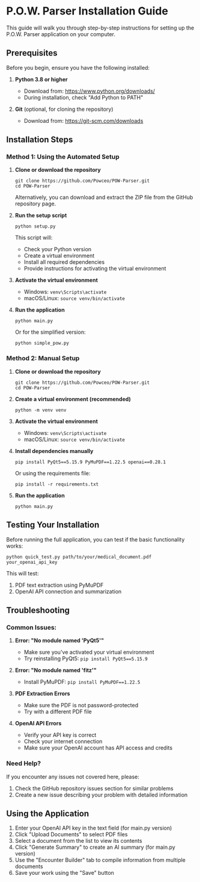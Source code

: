 # P.O.W. Parser Installation Guide

This guide will walk you through step-by-step instructions for setting up the P.O.W. Parser application on your computer.

## Prerequisites

Before you begin, ensure you have the following installed:

1. **Python 3.8 or higher**
   - Download from: https://www.python.org/downloads/
   - During installation, check "Add Python to PATH"

2. **Git** (optional, for cloning the repository)
   - Download from: https://git-scm.com/downloads

## Installation Steps

### Method 1: Using the Automated Setup

1. **Clone or download the repository**
   ```
   git clone https://github.com/Powceo/POW-Parser.git
   cd POW-Parser
   ```
   
   Alternatively, you can download and extract the ZIP file from the GitHub repository page.

2. **Run the setup script**
   ```
   python setup.py
   ```
   
   This script will:
   - Check your Python version
   - Create a virtual environment
   - Install all required dependencies
   - Provide instructions for activating the virtual environment

3. **Activate the virtual environment**
   - Windows: `venv\Scripts\activate`
   - macOS/Linux: `source venv/bin/activate`

4. **Run the application**
   ```
   python main.py
   ```
   
   Or for the simplified version:
   ```
   python simple_pow.py
   ```

### Method 2: Manual Setup

1. **Clone or download the repository**
   ```
   git clone https://github.com/Powceo/POW-Parser.git
   cd POW-Parser
   ```

2. **Create a virtual environment (recommended)**
   ```
   python -m venv venv
   ```

3. **Activate the virtual environment**
   - Windows: `venv\Scripts\activate`
   - macOS/Linux: `source venv/bin/activate`

4. **Install dependencies manually**
   ```
   pip install PyQt5==5.15.9 PyMuPDF==1.22.5 openai==0.28.1
   ```
   
   Or using the requirements file:
   ```
   pip install -r requirements.txt
   ```

5. **Run the application**
   ```
   python main.py
   ```

## Testing Your Installation

Before running the full application, you can test if the basic functionality works:

```
python quick_test.py path/to/your/medical_document.pdf your_openai_api_key
```

This will test:
1. PDF text extraction using PyMuPDF
2. OpenAI API connection and summarization

## Troubleshooting

### Common Issues:

1. **Error: "No module named 'PyQt5'"**
   - Make sure you've activated your virtual environment
   - Try reinstalling PyQt5: `pip install PyQt5==5.15.9`

2. **Error: "No module named 'fitz'"**
   - Install PyMuPDF: `pip install PyMuPDF==1.22.5`

3. **PDF Extraction Errors**
   - Make sure the PDF is not password-protected
   - Try with a different PDF file

4. **OpenAI API Errors**
   - Verify your API key is correct
   - Check your internet connection
   - Make sure your OpenAI account has API access and credits

### Need Help?

If you encounter any issues not covered here, please:
1. Check the GitHub repository issues section for similar problems
2. Create a new issue describing your problem with detailed information

## Using the Application

1. Enter your OpenAI API key in the text field (for main.py version)
2. Click "Upload Documents" to select PDF files
3. Select a document from the list to view its contents
4. Click "Generate Summary" to create an AI summary (for main.py version)
5. Use the "Encounter Builder" tab to compile information from multiple documents
6. Save your work using the "Save" button